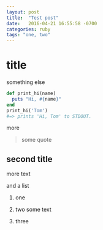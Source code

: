 ```yaml
---
layout: post
title:  "Test post"
date:   2016-04-21 16:55:58 -0700
categories: ruby
tags: "one, two"
---
```

# title

something else

```ruby
def print_hi(name)
  puts "Hi, #{name}"
end
print_hi('Tom')
#=> prints 'Hi, Tom' to STDOUT.
```

more

> some quote

## second title

more text

and a list

1. one

2. two
  some text

3. three
